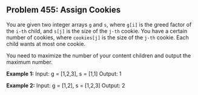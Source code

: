 ## Problem 455: Assign Cookies

You are given two integer arrays `g` and `s`, where `g[i]` is the greed factor of the `i-th` child, and `s[j]` is the size of the `j-th` cookie. You have a certain number of cookies, where `cookies[j]` is the size of the `j-th` cookie. Each child wants at most one cookie.

You need to maximize the number of your content children and output the maximum number.

**Example 1:**
Input: g = [1,2,3], s = [1,1]
Output: 1

**Example 2:**
Input: g = [1,2], s = [1,2,3]
Output: 2